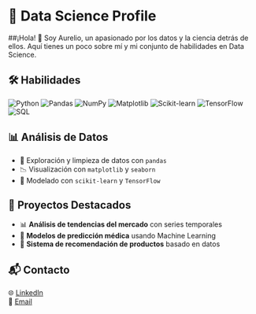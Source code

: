 # 🚀 Data Science Profile  

##¡Hola! 👋 Soy Aurelio, un apasionado por los datos y la ciencia detrás de ellos. Aquí tienes un poco sobre mí y mi conjunto de habilidades en Data Science.

## 🛠 Habilidades  

![Python](https://img.shields.io/badge/Python-3776AB?style=flat&logo=python&logoColor=white)  ![Pandas](https://img.shields.io/badge/Pandas-150458?style=flat&logo=pandas&logoColor=white)  ![NumPy](https://img.shields.io/badge/NumPy-013243?style=flat&logo=numpy&logoColor=white) ![Matplotlib](https://img.shields.io/badge/Matplotlib-11557C?style=flat)  ![Scikit-learn](https://img.shields.io/badge/Scikit--Learn-F7931E?style=flat&logo=scikit-learn&logoColor=white)  ![TensorFlow](https://img.shields.io/badge/TensorFlow-FF6F00?style=flat&logo=tensorflow&logoColor=white)  ![SQL](https://img.shields.io/badge/SQL-003B57?style=flat&logo=mysql&logoColor=white)  

## 📊 Análisis de Datos  

- 🔎 Exploración y limpieza de datos con `pandas`  
- 📉 Visualización con `matplotlib` y `seaborn`  
- 🤖 Modelado con `scikit-learn` y `TensorFlow`  

## 🎯 Proyectos Destacados  

- 📊 **Análisis de tendencias del mercado** con series temporales  
- 🏥 **Modelos de predicción médica** usando Machine Learning  
- 🛒 **Sistema de recomendación de productos** basado en datos  

## 📬 Contacto  

🌐 [LinkedIn](https://www.linkedin.com/in/aurelio-gs)  
📧 [Email](mailto:aureliogonzalezsalinas@gmail.com)  
